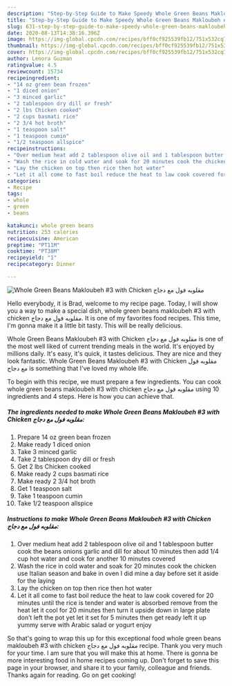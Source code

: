 ```yaml
---
description: "Step-by-Step Guide to Make Speedy Whole Green Beans Makloubeh #3 with Chicken مقلوبه فول مع دجاج"
title: "Step-by-Step Guide to Make Speedy Whole Green Beans Makloubeh #3 with Chicken مقلوبه فول مع دجاج"
slug: 631-step-by-step-guide-to-make-speedy-whole-green-beans-makloubeh-3-with-chicken
date: 2020-08-13T14:38:16.396Z
image: https://img-global.cpcdn.com/recipes/bff0cf925539fb12/751x532cq70/whole-green-beans-makloubeh-3-with-chicken-مقلوبه-فول-مع-دجاج-recipe-main-photo.jpg
thumbnail: https://img-global.cpcdn.com/recipes/bff0cf925539fb12/751x532cq70/whole-green-beans-makloubeh-3-with-chicken-مقلوبه-فول-مع-دجاج-recipe-main-photo.jpg
cover: https://img-global.cpcdn.com/recipes/bff0cf925539fb12/751x532cq70/whole-green-beans-makloubeh-3-with-chicken-مقلوبه-فول-مع-دجاج-recipe-main-photo.jpg
author: Lenora Guzman
ratingvalue: 4.5
reviewcount: 15734
recipeingredient:
- "14 oz green bean frozen"
- "1 diced onion"
- "3 minced garlic"
- "2 tablespoon dry dill or fresh"
- "2 lbs Chicken cooked"
- "2 cups basmati rice"
- "2 3/4 hot broth"
- "1 teaspoon salt"
- "1 teaspoon cumin"
- "1/2 teaspoon allspice"
recipeinstructions:
- "Over medium heat add 2 tablespoon olive oil and 1 tablespoon butter cook the beans onions garlic and dill for about 10 minutes then add 1/4 cup hot water and cook for another 10 minutes covered"
- "Wash the rice in cold water and soak for 20 minutes cook the chicken use Italian season and bake in oven I did mine a day before set it aside for the laying"
- "Lay the chicken on top then rice then hot water"
- "Let it all come to fast boil reduce the heat to law cook covered for 20 minutes until the rice is tender and water is absorbed remove from the heat let it cool for 20 minutes then turn it upside down in large plate don’t left the pot yet let it set for 5 minutes then get ready left it up yummy serve with Arabic salad or yogurt enjoy"
categories:
- Recipe
tags:
- whole
- green
- beans

katakunci: whole green beans 
nutrition: 253 calories
recipecuisine: American
preptime: "PT11M"
cooktime: "PT38M"
recipeyield: "1"
recipecategory: Dinner

---
```



![Whole Green Beans Makloubeh #3 with Chicken مقلوبه فول مع دجاج](https://img-global.cpcdn.com/recipes/bff0cf925539fb12/751x532cq70/whole-green-beans-makloubeh-3-with-chicken-مقلوبه-فول-مع-دجاج-recipe-main-photo.jpg)

Hello everybody, it is Brad, welcome to my recipe page. Today, I will show you a way to make a special dish, whole green beans makloubeh #3 with chicken مقلوبه فول مع دجاج. It is one of my favorites food recipes. This time, I'm gonna make it a little bit tasty. This will be really delicious.

Whole Green Beans Makloubeh #3 with Chicken مقلوبه فول مع دجاج is one of the most well liked of current trending meals in the world. It's enjoyed by millions daily. It's easy, it's quick, it tastes delicious. They are nice and they look fantastic. Whole Green Beans Makloubeh #3 with Chicken مقلوبه فول مع دجاج is something that I've loved my whole life.




To begin with this recipe, we must prepare a few ingredients. You can cook whole green beans makloubeh #3 with chicken مقلوبه فول مع دجاج using 10 ingredients and 4 steps. Here is how you can achieve that.

<!--inarticleads1-->

##### The ingredients needed to make Whole Green Beans Makloubeh #3 with Chicken مقلوبه فول مع دجاج:

1. Prepare 14 oz green bean frozen
1. Make ready 1 diced onion
1. Take 3 minced garlic
1. Take 2 tablespoon dry dill or fresh
1. Get 2 lbs Chicken cooked
1. Make ready 2 cups basmati rice
1. Make ready 2 3/4 hot broth
1. Get 1 teaspoon salt
1. Take 1 teaspoon cumin
1. Take 1/2 teaspoon allspice




<!--inarticleads2-->

##### Instructions to make Whole Green Beans Makloubeh #3 with Chicken مقلوبه فول مع دجاج:

1. Over medium heat add 2 tablespoon olive oil and 1 tablespoon butter cook the beans onions garlic and dill for about 10 minutes then add 1/4 cup hot water and cook for another 10 minutes covered
1. Wash the rice in cold water and soak for 20 minutes cook the chicken use Italian season and bake in oven I did mine a day before set it aside for the laying
1. Lay the chicken on top then rice then hot water
1. Let it all come to fast boil reduce the heat to law cook covered for 20 minutes until the rice is tender and water is absorbed remove from the heat let it cool for 20 minutes then turn it upside down in large plate don’t left the pot yet let it set for 5 minutes then get ready left it up yummy serve with Arabic salad or yogurt enjoy




So that's going to wrap this up for this exceptional food whole green beans makloubeh #3 with chicken مقلوبه فول مع دجاج recipe. Thank you very much for your time. I am sure that you will make this at home. There is gonna be more interesting food in home recipes coming up. Don't forget to save this page in your browser, and share it to your family, colleague and friends. Thanks again for reading. Go on get cooking!
